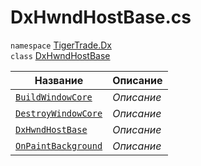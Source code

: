 
# DxHwndHostBase.cs
`namespace` [TigerTrade.Dx](../../TigerTrade.Dx.md)  
    `class` [DxHwndHostBase](../DxHwndHostBase.cs.md)

| Название | Описание |
| --- | --- |
| [`BuildWindowCore`](./Методы/BuildWindowCore.md) | *Описание* |
| [`DestroyWindowCore`](./Методы/DestroyWindowCore.md) | *Описание* |
| [`DxHwndHostBase`](./Методы/DxHwndHostBase.md) | *Описание* |
| [`OnPaintBackground`](./Методы/OnPaintBackground.md) | *Описание* |
